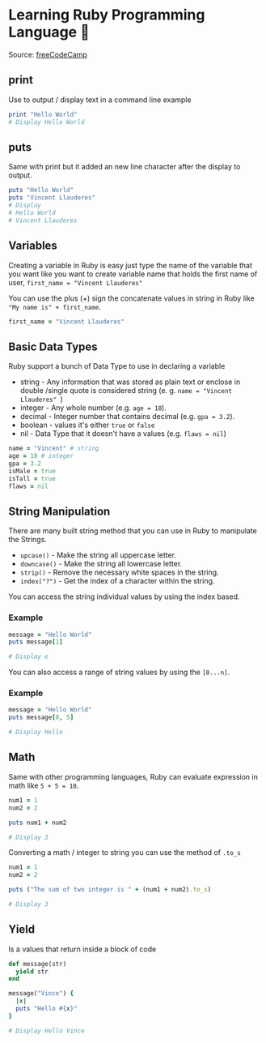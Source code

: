 # Learning Ruby Programming Language 💎

Source: [freeCodeCamp](https://www.youtube.com/watch?v=t_ispmWmdjY&t=736s)

## print 

Use to output / display text in a command line example

```ruby
print "Hello World" 
# Display Hello World
```

## puts

Same with print but it added an new line character after the display to output.

```ruby
puts "Hello World"
puts "Vincent Llauderes"
# Display 
# Hello World
# Vincent Llauderes
```

## Variables

Creating a variable in Ruby is easy just type the name of the variable that you want like you want to create variable name that holds the first name of user, `first_name = "Vincent Llauderes"`

You can use the plus (+) sign the concatenate values in string in Ruby like `"My name is" + first_name`.

```ruby
first_name = "Vincent Llauderes"
```

## Basic Data Types
Ruby support a bunch of Data Type to use in declaring a variable
- string - Any information that was stored as plain text or enclose in double /single quote is considered string (e. g. `name = "Vincent Llauderes" `)
- integer - Any whole number (e.g. `age = 18`).
- decimal - Integer number that contains decimal (e.g. `gpa = 3.2`).
- boolean - values it's either `true` or `false`
- nil - Data Type that it doesn't have a values (e.g. `flaws = nil`)
```ruby
name = "Vincent" # string
age = 18 # integer
gpa = 3.2
isMale = true
isTall = true
flaws = nil
```

## String Manipulation 

There are many built string method that you can use in Ruby to manipulate the Strings.
- `upcase()` - Make the string all uppercase letter.
- `downcase()` - Make the string all lowercase letter.
- `strip()` - Remove the necessary white spaces in the string.
- `index("?")` - Get the index of a character within the string.

You can access the string individual values by using the index based. 

### Example
```ruby
message = "Hello World"
puts message[1]

# Display e
```

You can also access a range of string values by using the `[0...n]`.

### Example
```ruby
message = "Hello World"
puts message[0, 5]

# Display Hello 
```

## Math

Same with other programming languages, Ruby can evaluate expression in math like `5 + 5 = 10`.

```ruby
num1 = 1
num2 = 2

puts num1 + num2

# Display 3
```

Converting a math / integer to string you can use the method of `.to_s`

```ruby
num1 = 1
num2 = 2

puts ("The sum of two integer is " + (num1 + num2).to_s)

# Display 3
```

## Yield

Is a values that return inside a block of code

```ruby
def message(str)
  yield str
end

message("Vince") { 
  |x|
  puts "Hello #{x}"
}

# Display Hello Vince
```